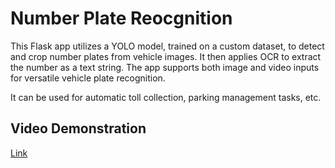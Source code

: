 # Number Plate Reocgnition
This Flask app utilizes a YOLO model, trained on a custom dataset, to detect and crop number plates from vehicle images. It then applies OCR to extract the number as a text string. The app supports both image and video inputs for versatile vehicle plate recognition. 

It can be used for automatic toll collection, parking management tasks, etc.

## Video Demonstration
[Link](https://drive.google.com/file/d/1htnlqw3bu3R1ihG7hwHiCt_z1EuSQpmF/view?usp=sharing)
